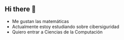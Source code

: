 ## Hi there 👋
- Me gustan las matemáticas
- Actualmente estoy estudiando sobre cibersiguridad
- Quiero entrar a Ciencias de la Computación
<!--
**Fixi2731/Fixi2731** is a ✨ _special_ ✨ repository because its `README.md` (this file) appears on your GitHub profile.

Here are some ideas to get you started:

- 🔭 I’m currently working on ...
- 🌱 I’m currently learning ...
- 👯 I’m looking to collaborate on ...
- 🤔 I’m looking for help with ...
- 💬 Ask me about ...
- 📫 How to reach me: ...
- 😄 Pronouns: ...
- ⚡ Fun fact: ...
-->
